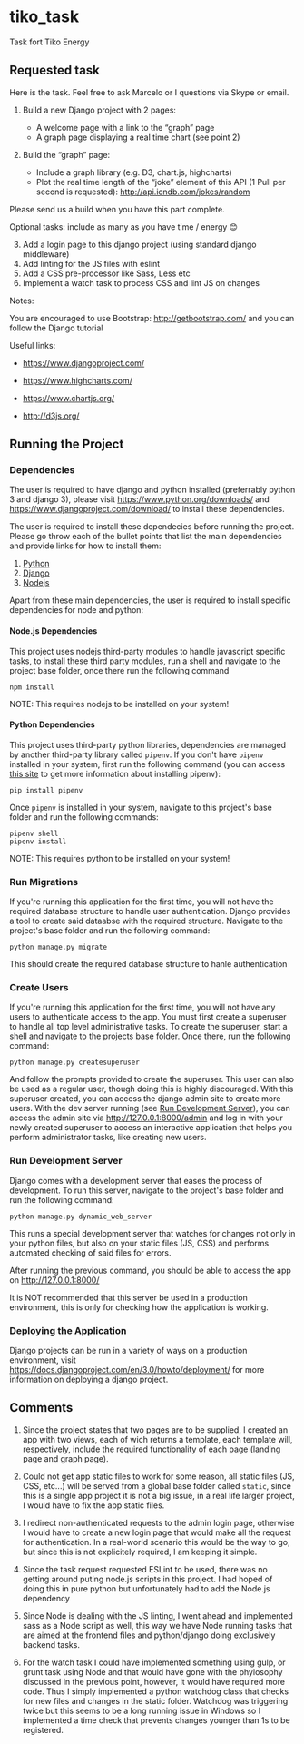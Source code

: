 
# tiko_task

Task fort Tiko Energy

## Requested task

Here is the task. Feel free to ask Marcelo or I questions via Skype or email.

 

1. Build a new Django project with 2 pages:
	* A welcome page with a link to the “graph” page
	* A graph page displaying a real time chart (see point 2)

2. Build the “graph” page:
	* Include a graph library (e.g. D3, chart.js, highcharts)
	* Plot the real time length of the “joke” element of this API (1 Pull per second is requested): http://api.icndb.com/jokes/random

Please send us a build when you have this part complete.

Optional tasks: include as many as you have time / energy 😊

3. Add a login page to this django project (using standard django middleware)
4. Add linting for the JS files with eslint
5. Add a CSS pre-processor like Sass, Less etc
6. Implement a watch task to process CSS and lint JS on changes

Notes:

You are encouraged to use Bootstrap: http://getbootstrap.com/ and you can follow the Django tutorial 

Useful links:

* https://www.djangoproject.com/

* https://www.highcharts.com/

* https://www.chartjs.org/

* http://d3js.org/

## Running the Project

### Dependencies

The user is required to have django and python installed (preferrably python 3 and django 3), please visit https://www.python.org/downloads/ and https://www.djangoproject.com/download/ to install these dependencies.

The user is required to install these dependecies before running the project. Please go throw each of the bullet points that list the main dependencies and provide links for how to install them:

1. [Python](https://www.python.org/downloads/)
2. [Django](https://www.djangoproject.com/download/)
3. [Nodejs](https://nodejs.org/en/download/)

Apart from these main dependencies, the user is required to install specific dependencies for node and python:

#### Node.js Dependencies

This project uses nodejs third-party modules to handle javascript specific tasks, to install these third party modules, run a shell and navigate to the project base folder, once there run the following command

```
npm install
```

NOTE: This requires nodejs to be installed on your system!

#### Python Dependencies

This project uses third-party python libraries, dependencies are managed by another third-party library called `pipenv`. If you don't have `pipenv` installed in your system, first run the following command (you can access [this site](https://github.com/pypa/pipenv) to get more information about installing pipenv):

```
pip install pipenv
```

Once `pipenv` is installed in your system, navigate to this project's base folder and run the following commands:

```
pipenv shell
pipenv install
```

NOTE: This requires python to be installed on your system!

### Run Migrations

If you're running this application for the first time, you will not have the required database structure to handle user authentication. Django provides a tool to create said dataabse with the required structure. Navigate to the project's base folder and run the following command:

```
python manage.py migrate 
```

This should create the required database structure to hanle authentication

### Create Users

If you're running this application for the first time, you will not have any users to authenticate access to the app. You must first create a superuser to handle all top level administrative tasks. To create the superuser, start a shell and navigate to the projects base folder. Once there, run the following command:

```
python manage.py createsuperuser
```

And follow the prompts provided to create the superuser. This user can also be used as a regular user, though doing this is highly discouraged. With this superuser created, you can access the django admin site to create more users. With the dev server running (see [Run Development Server](#run-dev-server)), you can access the admin site via http://127.0.0.1:8000/admin and log in with your newly created superuser to access an interactive application that helps you perform administrator tasks, like creating new users.

### Run Development Server

Django comes with a development server that eases the process of development. To run this server, navigate to the project's base folder and run the following command:

```
python manage.py dynamic_web_server
```

This runs a special development server that watches for changes not only in your python files, but also on your static files (JS, CSS) and performs automated checking of said files for errors.

After running the previous command, you should be able to access the app on http://127.0.0.1:8000/

It is NOT recommended that this server be used in a production environment, this is only for checking how the application is working.

### Deploying the Application

Django projects can be run in a variety of ways on a production environment, visit https://docs.djangoproject.com/en/3.0/howto/deployment/ for more information on deploying a django project.

## Comments

1. Since the project states that two pages are to be supplied, I created an app with two views, each of wich returns a template, each template will, respectively, include the required functionality of each page (landing page and graph page).

2. Could not get app static files to work for some reason, all static files (JS, CSS, etc...) will be served from a global base folder called `static`, since this is a single app project it is not a big issue, in a real life larger project, I would have to fix the app static files.

3. I redirect non-authenticated requests to the admin login page, otherwise I would have to create a new login page that would make all the request for authentication. In a real-world scenario this would be the way to go, but since this is not explicitely required, I am keeping it simple.

4. Since the task request requested ESLint to be used, there was no getting around puting node.js scripts in this project. I had hoped of doing this in pure python but unfortunately had to add the Node.js dependency

5. Since Node is dealing with the JS linting, I went ahead and implemented sass as a Node script as well, this way we have Node running tasks that are aimed at the frontend files and python/django doing exclusively backend tasks.

6. For the watch task I could have implemented something using gulp, or grunt task using Node and that would have gone with the phylosophy discussed in the previous point, however, it would have required more code. Thus I simply implemented a python watchdog class that checks for new files and changes in the static folder. Watchdog was triggering twice but this seems to be a long running issue in Windows so I implemented a time check that prevents changes younger than 1s to be registered.